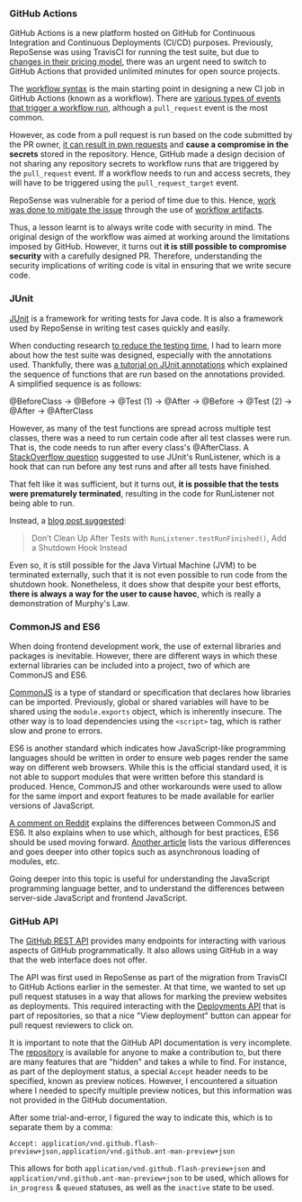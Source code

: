 ### GitHub Actions

GitHub Actions is a new platform hosted on GitHub for Continuous Integration and Continuous Deployments (CI/CD) purposes. Previously, RepoSense was using TravisCI for running the test suite, but due to [changes in their pricing model](https://blog.travis-ci.com/2020-11-02-travis-ci-new-billing), there was an urgent need to switch to GitHub Actions that provided unlimited minutes for open source projects.

The [workflow syntax](https://docs.github.com/en/actions/reference/workflow-syntax-for-github-actions) is the main starting point in designing a new CI job in GitHub Actions (known as a workflow). There are [various types of events that trigger a workflow run](https://docs.github.com/en/actions/reference/events-that-trigger-workflows), although a `pull_request` event is the most common.

However, as code from a pull request is run based on the code submitted by the PR owner, [it can result in pwn requests](https://securitylab.github.com/research/github-actions-preventing-pwn-requests) and **cause a compromise in the secrets** stored in the repository. Hence, GitHub made a design decision of not sharing any repository secrets to workflow runs that are triggered by the `pull_request` event. If a workflow needs to run and access secrets, they will have to be triggered using the `pull_request_target` event.

RepoSense was vulnerable for a period of time due to this. Hence, [work was done to mitigate the issue](https://github.com/reposense/RepoSense/pull/1411) through the use of [workflow artifacts](https://docs.github.com/en/actions/guides/storing-workflow-data-as-artifacts).

Thus, a lesson learnt is to always write code with security in mind. The original design of the workflow was aimed at working around the limitations imposed by GitHub. However, it turns out **it is still possible to compromise security** with a carefully designed PR. Therefore, understanding the security implications of writing code is vital in ensuring that we write secure code.

### JUnit

[JUnit](https://junit.org/junit4/) is a framework for writing tests for Java code. It is also a framework used by RepoSense in writing test cases quickly and easily.

When conducting research [to reduce the testing time](https://github.com/reposense/RepoSense/issues/1349), I had to learn more about how the test suite was designed, especially with the annotations used. Thankfully, there was [a tutorial on JUnit annotations](https://www.softwaretestinghelp.com/junit-annotations-tutorial/) which explained the sequence of functions that are run based on the annotations provided. A simplified sequence is as follows:

<box>
@BeforeClass → @Before → @Test (1) → @After → @Before → @Test (2) → @After → @AfterClass
</box>

However, as many of the test functions are spread across multiple test classes, there was a need to run certain code after all test classes were run. That is, the code needs to run after every class's @AfterClass. A [StackOverflow question](https://stackoverflow.com/questions/9903341/cleanup-after-all-junit-tests) suggested to use JUnit's RunListener, which is a hook that can run before any test runs and after all tests have finished.

That felt like it was sufficient, but it turns out, **it is possible that the tests were prematurely terminated**, resulting in the code for RunListener not being able to run.

Instead, a [blog post suggested](http://stiemannkj1.gitlab.io/use-Runtime-addShutdownHook-instead-of-RunListener-testRunFinished/):

> Don’t Clean Up After Tests with `RunListener.testRunFinished()`, Add a Shutdown Hook Instead

Even so, it is still possible for the Java Virtual Machine (JVM) to be terminated externally, such that it is not even possible to run code from the shutdown hook. Nonetheless, it does show that despite your best efforts, **there is always a way for the user to cause havoc**, which is really a demonstration of Murphy's Law.

### CommonJS and ES6

When doing frontend development work, the use of external libraries and packages is inevitable. However, there are different ways in which these external libraries can be included into a project, two of which are CommonJS and ES6.

[CommonJS](https://medium.com/@cgcrutch18/commonjs-what-why-and-how-64ed9f31aa46) is a type of standard or specification that declares how libraries can be imported. Previously, global or shared variables will have to be shared using the `module.exports` object, which is inherently insecure. The other way is to load dependencies using the `<script>` tag, which is rather slow and prone to errors.

ES6 is another standard which indicates how JavaScript-like programming languages should be written in order to ensure web pages render the same way on different web browsers. While this is the official standard used, it is not able to support modules that were written before this standard is produced. Hence, CommonJS and other workarounds were used to allow for the same import and export features to be made available for earlier versions of JavaScript.

[A comment on Reddit](https://www.reddit.com/r/javascript/comments/668cvh/commonjs_vs_es6_importexport_which_is_the_standard/) explains the differences between CommonJS and ES6. It also explains when to use which, although for best practices, ES6 should be used moving forward. [Another article](https://redfin.engineering/node-modules-at-war-why-commonjs-and-es-modules-cant-get-along-9617135eeca1) lists the various differences and goes deeper into other topics such as asynchronous loading of modules, etc.

Going deeper into this topic is useful for understanding the JavaScript programming language better, and to understand the differences between server-side JavaScript and frontend JavaScript.

### GitHub API

The [GitHub REST API](https://docs.github.com/en/rest) provides many endpoints for interacting with various aspects of GitHub programmatically. It also allows using GitHub in a way that the web interface does not offer.

The API was first used in RepoSense as part of the migration from TravisCI to GitHub Actions earlier in the semester. At that time, we wanted to set up pull request statuses in a way that allows for marking the preview websites as deployments. This required interacting with the [Deployments API](https://docs.github.com/en/rest/reference/repos#deployments) that is part of repositories, so that a nice "View deployment" button can appear for pull request reviewers to click on.

It is important to note that the GitHub API documentation is very incomplete. The [repository](https://github.com/github/docs) is available for anyone to make a contribution to, but there are many features that are "hidden" and takes a while to find. For instance, as part of the deployment status, a special `Accept` header needs to be specified, known as preview notices. However, I encountered a situation where I needed to specify multiple preview notices, but this information was not provided in the GitHub documentation.

After some trial-and-error, I figured the way to indicate this, which is to separate them by a comma:

```
Accept: application/vnd.github.flash-preview+json,application/vnd.github.ant-man-preview+json
```

This allows for both `application/vnd.github.flash-preview+json` and `application/vnd.github.ant-man-preview+json` to be used, which allows for `in_progress` & `queued` statuses, as well as the `inactive` state to be used.

